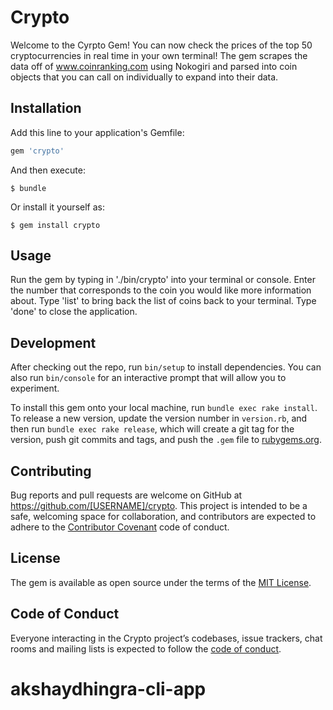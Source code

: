 # Crypto

Welcome to the Cyrpto Gem! You can now check the prices of the top 50 cryptocurrencies in real time in your own terminal! The gem scrapes the data off of www.coinranking.com using Nokogiri and parsed into coin objects that you can call on individually to expand into their data.

## Installation

Add this line to your application's Gemfile:

```ruby
gem 'crypto'
```

And then execute:

    $ bundle

Or install it yourself as:

    $ gem install crypto

## Usage

Run the gem by typing in './bin/crypto' into your terminal or console. Enter the number that corresponds to the coin you would like more information about. Type 'list' to bring back the list of coins back to your terminal. Type 'done' to close the application. 

## Development

After checking out the repo, run `bin/setup` to install dependencies. You can also run `bin/console` for an interactive prompt that will allow you to experiment.

To install this gem onto your local machine, run `bundle exec rake install`. To release a new version, update the version number in `version.rb`, and then run `bundle exec rake release`, which will create a git tag for the version, push git commits and tags, and push the `.gem` file to [rubygems.org](https://rubygems.org).

## Contributing

Bug reports and pull requests are welcome on GitHub at https://github.com/[USERNAME]/crypto. This project is intended to be a safe, welcoming space for collaboration, and contributors are expected to adhere to the [Contributor Covenant](http://contributor-covenant.org) code of conduct.

## License

The gem is available as open source under the terms of the [MIT License](https://opensource.org/licenses/MIT).

## Code of Conduct

Everyone interacting in the Crypto project’s codebases, issue trackers, chat rooms and mailing lists is expected to follow the [code of conduct](https://github.com/[USERNAME]/crypto/blob/master/CODE_OF_CONDUCT.md).
# akshaydhingra-cli-app
